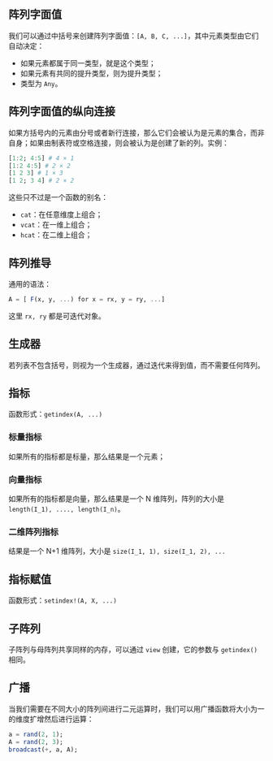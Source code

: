 ## 阵列字面值

我们可以通过中括号来创建阵列字面值：`[A, B, C, ...]`，其中元素类型由它们自动决定：

- 如果元素都属于同一类型，就是这个类型；
- 如果元素有共同的提升类型，则为提升类型；
- 类型为 `Any`。

## 阵列字面值的纵向连接

如果方括号内的元素由分号或者新行连接，那么它们会被认为是元素的集合，而非自身；如果由制表符或空格连接，则会被认为是创建了新的列。实例：

```julia
[1:2; 4:5] # 4 × 1
[1:2 4:5] # 2 × 2
[1 2 3] # 1 × 3
[1 2; 3 4] # 2 × 2
```

这些只不过是一个函数的别名：

- `cat`：在任意维度上组合；
- `vcat`：在一维上组合；
- `hcat`：在二维上组合；

## 阵列推导

通用的语法：

```julia
A = [ F(x, y, ...) for x = rx, y = ry, ...]
```

这里 `rx, ry` 都是可迭代对象。

## 生成器

若列表不包含括号，则视为一个生成器，通过迭代来得到值，而不需要任何阵列。

## 指标

函数形式：`getindex(A, ...)`

### 标量指标

如果所有的指标都是标量，那么结果是一个元素；

### 向量指标

如果所有的指标都是向量，那么结果是一个 N 维阵列，阵列的大小是 `length(I_1), ...., length(I_n)`。

### 二维阵列指标

结果是一个 N+1 维阵列，大小是 `size(I_1, 1), size(I_1, 2), ...`

## 指标赋值

函数形式：`setindex!(A, X, ...)`

## 子阵列

子阵列与母阵列共享同样的内存，可以通过 `view` 创建，它的参数与 `getindex()` 相同。

## 广播

当我们需要在不同大小的阵列间进行二元运算时，我们可以用广播函数将大小为一的维度扩增然后进行运算：

```julia
a = rand(2, 1);
A = rand(2, 3);
broadcast(+, a, A);
```

